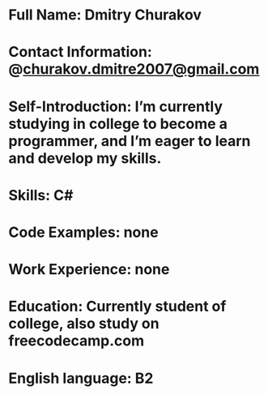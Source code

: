 # Full Name: Dmitry Churakov

# Contact Information: @churakov.dmitre2007@gmail.com

# Self-Introduction:  I’m currently studying in college to become a programmer, and I’m eager to learn and develop my skills. 

# Skills: C#

# Code Examples: none 

# Work Experience: none 

# Education: Currently student of college, also study on freecodecamp.com

# English language: B2
